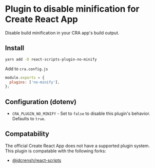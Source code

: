 # Plugin to disable minification for Create React App

Disable build minification in your CRA app's build output.

## Install

```bash
yarn add -D react-scripts-plugin-no-minify
```

Add to `cra.config.js`

```js
module.exports = {
  plugins: ['no-minify'],
};
```

## Configuration (dotenv)

- `CRA_PLUGIN_NO_MINIFY` - Set to `false` to disable this plugin's behavior. Defaults to `true`.

## Compatability

The official Create React App does not have a supported plugin system.
This plugin is compatable with the following forks:

- [@jdcrensh/react-scripts](https://www.npmjs.com/package/@jdcrensh/react-scripts)
